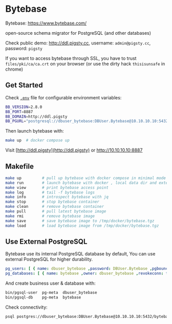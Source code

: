# Bytebase

Bytebase: https://www.bytebase.com/

open-source schema migrator for PostgreSQL (and other databases)

Check public demo: http://ddl.pigsty.cc, username: `admin@pigsty.cc`, password: `pigsty`

If you want to access bytebase through SSL, you have to trust `files/pki/ca/ca.crt` on your browser (or use the dirty hack `thisisunsafe` in chrome)


## Get Started

Check [`.env`](.env) file for configurable environment variables:

```bash
BB_VERSION=2.8.0
BB_PORT=8887
BB_DOMAIN=http://ddl.pigsty
BB_PGURL="postgresql://dbuser_bytebase:DBUser.Bytebase@10.10.10.10:5432/bytebase?sslmode=prefer"
```

Then launch bytebase with:

```bash
make up  # docker compose up
```

Visit [http://ddl.pigsty](http://ddl.pigsty) or http://10.10.10.10:8887

## Makefile

```bash
make up         # pull up bytebase with docker compose in minimal mode
make run        # launch bytebase with docker , local data dir and external PostgreSQL
make view       # print bytebase access point
make log        # tail -f bytebase logs
make info       # introspect bytebase with jq
make stop       # stop bytebase container
make clean      # remove bytebase container
make pull       # pull latest bytebase image
make rmi        # remove bytebase image
make save       # save bytebase image to /tmp/docker/bytebase.tgz
make load       # load bytebase image from /tmp/docker/bytebase.tgz
```

## Use External PostgreSQL

Bytebase use its internal PostgreSQL database by default, You can use external PostgreSQL for higher durability.

```yaml
pg_users: [ { name: dbuser_bytebase ,password: DBUser.Bytebase ,pgbouncer: true ,roles: [ dbrole_admin ]    ,comment: admin user for bytebase database } ]
pg_databases: [ { name: bytebase ,owner: dbuser_bytebase ,revokeconn: true ,comment: bytebase primary database } ]
```

And create business user & database with:

```bash
bin/pgsql-user  pg-meta  dbuser_bytebase
bin/pgsql-db    pg-meta  bytebase
```

Check connectivity:

```bash
psql postgres://dbuser_bytebase:DBUser.Bytebase@10.10.10.10:5432/bytebase
```